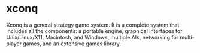 xconq
=====

Xconq is a general strategy game system.  It is a complete system that includes all the components: a portable engine, graphical interfaces for Unix/Linux/X11, Macintosh, and Windows, multiple AIs, networking for multi-player games, and an extensive games library.
